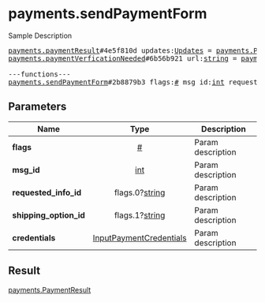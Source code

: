 # payments.sendPaymentForm

Sample Description

<pre>
<a href="../constructor/payments.paymentResult.md">payments.paymentResult</a>#4e5f810d updates:<a href="../type/Updates.md">Updates</a> = <a href="../type/payments.PaymentResult.md">payments.PaymentResult</a>;
<a href="../constructor/payments.paymentVerficationNeeded.md">payments.paymentVerficationNeeded</a>#6b56b921 url:<a href="../type/string.md">string</a> = <a href="../type/payments.PaymentResult.md">payments.PaymentResult</a>;

---functions---
<a href="../method/payments.sendPaymentForm.md">payments.sendPaymentForm</a>#2b8879b3 flags:<a href="../type/#.md">#</a> msg_id:<a href="../type/int.md">int</a> requested_info_id:flags.0?<a href="../type/string.md">string</a> shipping_option_id:flags.1?<a href="../type/string.md">string</a> credentials:<a href="../type/InputPaymentCredentials.md">InputPaymentCredentials</a> = <a href="../type/payments.PaymentResult.md">payments.PaymentResult</a>;</pre>
## Parameters

| Name | Type | Description |
|------|:----:|-------------|
| **flags** | <a href="../type/#.md">#</a> | Param description |
| **msg_id** | <a href="../type/int.md">int</a> | Param description |
| **requested_info_id** | flags.0?<a href="../type/string.md">string</a> | Param description |
| **shipping_option_id** | flags.1?<a href="../type/string.md">string</a> | Param description |
| **credentials** | <a href="../type/InputPaymentCredentials.md">InputPaymentCredentials</a> | Param description |

## Result

<a href="../type/payments.PaymentResult.md">payments.PaymentResult</a>

